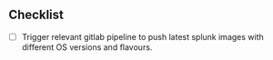 ## Checklist
- [ ] Trigger relevant gitlab pipeline to push latest splunk images with different OS versions and flavours. 
